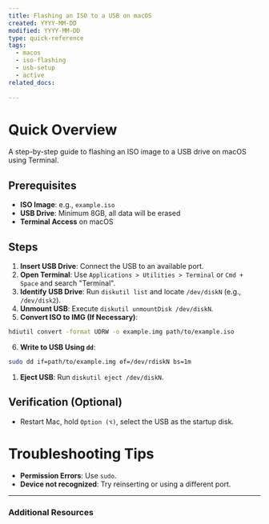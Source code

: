 ```yaml
---
title: Flashing an ISO to a USB on macOS
created: YYYY-MM-DD
modified: YYYY-MM-DD
type: quick-reference
tags:
  - macos
  - iso-flashing
  - usb-setup
  - active
related_docs:
 
---
```


# Quick Overview
A step-by-step guide to flashing an ISO image to a USB drive on macOS using Terminal.

## Prerequisites
- **ISO Image**: e.g., `example.iso`
- **USB Drive**: Minimum 8GB, all data will be erased
- **Terminal Access** on macOS

## Steps

1. **Insert USB Drive**: Connect the USB to an available port.
2. **Open Terminal**: Use `Applications > Utilities > Terminal` or `Cmd + Space` and search "Terminal".
3. **Identify USB Drive**: Run `diskutil list` and locate `/dev/diskN` (e.g., `/dev/disk2`).
4. **Unmount USB**: Execute `diskutil unmountDisk /dev/diskN`.
5. **Convert ISO to IMG (If Necessary)**:

```zsh
hdiutil convert -format UDRW -o example.img path/to/example.iso
```

6. **Write to USB Using `dd`**:

```zsh
sudo dd if=path/to/example.img of=/dev/rdiskN bs=1m
```
   
1. **Eject USB**: Run `diskutil eject /dev/diskN`.

## Verification (Optional)
- Restart Mac, hold `Option (⌥)`, select the USB as the startup disk.

# Troubleshooting Tips
- **Permission Errors**: Use `sudo`.
- **Device not recognized**: Try reinserting or using a different port.

---

### **Additional Resources**
